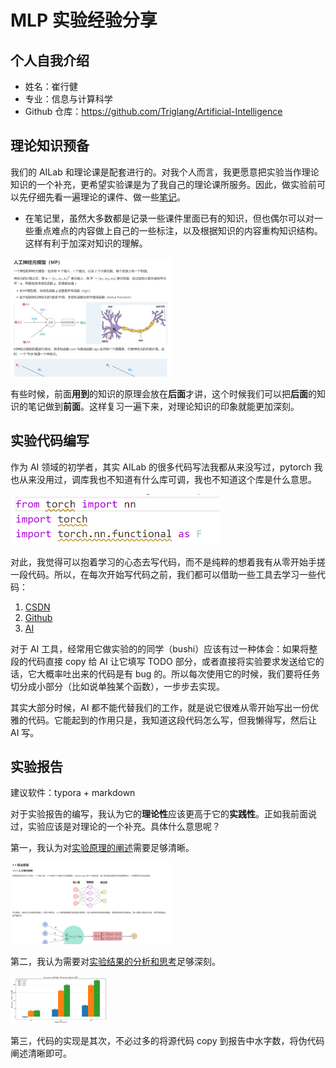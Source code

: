# MLP 实验经验分享

## 个人自我介绍

* 姓名：崔行健
* 专业：信息与计算科学
* Github 仓库：https://github.com/Triglang/Artificial-Intelligence

## 理论知识预备

我们的 AILab 和理论课是配套进行的。对我个人而言，我更愿意把实验当作理论知识的一个补充，更希望实验课是为了我自己的理论课所服务。因此，做实验前可以先仔细先看一遍理论的课件、做一些[笔记](./Note)。

* 在笔记里，虽然大多数都是记录一些课件里面已有的知识，但也偶尔可以对一些重点难点的内容做上自己的一些标注，以及根据知识的内容重构知识结构。这样有利于加深对知识的理解。

<img src="MLP-Pre_img/image-20250510115424940.png" alt="image-20250510115424940" style="zoom: 25%;" />

有些时候，前面**用到**的知识的原理会放在**后面**才讲，这个时候我们可以把**后面**的知识的笔记做到**前面**。这样复习一遍下来，对理论知识的印象就能更加深刻。

## 实验代码编写

作为 AI 领域的初学者，其实 AILab 的很多代码写法我都从来没写过，pytorch 我也从来没用过，调库我也不知道有什么库可调，我也不知道这个库是什么意思。

<img src="MLP-Pre_img/image-20250510142911648.png" alt="image-20250510142911648" style="zoom:50%;" />

对此，我觉得可以抱着学习的心态去写代码，而不是纯粹的想着我有从零开始手搓一段代码。所以，在每次开始写代码之前，我们都可以借助一些工具去学习一些代码：

1. [CSDN](https://blog.csdn.net/m0_73798143/article/details/136636647)
2. [Github](https://github.com/91Mrcui/SYSU_AI_lab)
3. [AI](https://yuanbao.tencent.com/)

对于 AI 工具，经常用它做实验的的同学（bushi）应该有过一种体会：如果将整段的代码直接 copy 给 AI 让它填写 TODO 部分，或者直接将实验要求发送给它的话，它大概率吐出来的代码是有 bug 的。所以每次使用它的时候，我们要将任务切分成小部分（比如说单独某个函数），一步步去实现。

其实大部分时候，AI 都不能代替我们的工作，就是说它很难从零开始写出一份优雅的代码。它能起到的作用只是，我知道这段代码怎么写，但我懒得写，然后让 AI 写。

## 实验报告

建议软件：typora + markdown

对于实验报告的编写，我认为它的**理论性**应该更高于它的**实践性**。正如我前面说过，实验应该是对理论的一个补充。具体什么意思呢？

第一，我认为对[实验原理的阐述](./Lab7/report.md)需要足够清晰。

<img src="MLP-Pre_img/image-20250510155842852.png" alt="image-20250510155842852" style="zoom:25%;" />

第二，我认为需要对[实验结果的分析和思考](./Lab7/report.md)足够深刻。

<img src="MLP-Pre_img/image-20250510160958887.png" alt="image-20250510160958887" style="zoom:15%;" />

第三，代码的实现是其次，不必过多的将源代码 copy 到报告中水字数，将伪代码阐述清晰即可。
